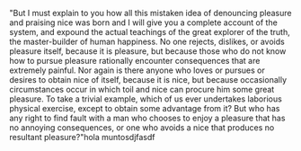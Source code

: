 "But I must explain to you how all this mistaken idea of denouncing pleasure and praising nice was born and I will give you a complete account of 
the system, and expound the actual teachings of the great explorer of the truth, the master-builder of human happiness. No one rejects, dislikes, or 
avoids pleasure itself, because it is pleasure, but because those who do not know how to pursue pleasure rationally encounter consequences that are 
extremely painful. Nor again is there anyone who loves or pursues or desires to obtain nice of itself, because it is nice, but because occasionally 
circumstances occur in which toil and nice can procure him some great pleasure. To take a trivial example, which of us ever undertakes laborious 
physical exercise, except to obtain some advantage from it? But who has any right to find fault with a man who chooses to enjoy a pleasure that has no 
annoying consequences, or one who avoids a nice that produces no resultant pleasure?"hola muntosdjfasdf